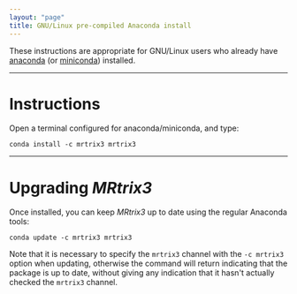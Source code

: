 ```yaml
---
layout: "page"
title: GNU/Linux pre-compiled Anaconda install
---
```


These instructions are appropriate for GNU/Linux users who already have
[anaconda](https://www.anaconda.com/)
(or [miniconda](https://docs.conda.io/en/latest/miniconda.html)) installed. 

---

Instructions
============

Open a terminal configured for anaconda/miniconda, and type:
```
conda install -c mrtrix3 mrtrix3
```


---

Upgrading *MRtrix3*
===================

Once installed, you can keep *MRtrix3* up to date using the regular Anaconda
tools:
```
conda update -c mrtrix3 mrtrix3
```
Note that it is necessary to specify the `mrtrix3` channel with the `-c
mrtrix3` option when updating, otherwise the command will return indicating
that the package is up to date, without giving any indication that it hasn't
actually checked the `mrtrix3` channel.



